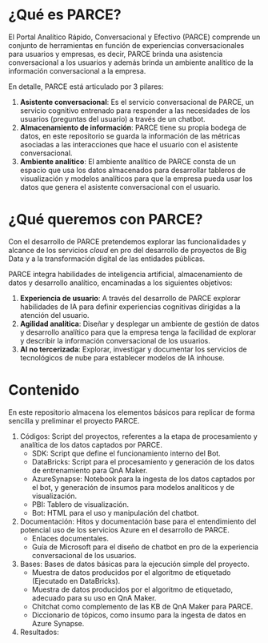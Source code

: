 # ¿Qué es PARCE?

El Portal Analítico Rápido, Conversacional y Efectivo (PARCE) comprende un conjunto de herramientas en función de experiencias conversacionales para usuarios y empresas, es decir, PARCE brinda una asistencia conversacional a los usuarios y además brinda un ambiente analítico de la información conversacional a la empresa.

En detalle, PARCE está articulado por 3 pilares:

1. **Asistente conversacional**: Es el servicio conversacional de PARCE, un servicio cognitivo entrenado para responder a las necesidades de los usuarios (preguntas del usuario) a través de un chatbot.
2. **Almacenamiento de información**: PARCE tiene su propia bodega de datos, en este repositorio se guarda la información de las métricas asociadas a las interacciones que hace el usuario con el asistente conversacional.
3. **Ambiente analítico**: El ambiente analítico de PARCE consta de un espacio que usa los datos almacenados para desarrollar tableros de visualización y modelos analíticos para que la empresa pueda usar los datos que genera el asistente conversacional con el usuario.

# ¿Qué queremos con PARCE?

Con el desarrollo de PARCE pretendemos explorar las funcionalidades y alcance de los servicios *cloud* en pro del desarrollo de proyectos de Big Data y a la transformación digital de las entidades públicas.

PARCE integra habilidades de inteligencia artificial, almacenamiento de datos y desarrollo analítico, encaminadas a los siguientes objetivos:

1. **Experiencia de usuario**: A través del desarrollo de PARCE explorar habilidades de IA para definir experiencias cognitivas dirigidas a la atención del usuario.
2. **Agilidad analítica**: Diseñar y desplegar un ambiente de gestión de datos y desarrollo analítico para que la empresa tenga la facilidad de explorar y describir la información conversacional de los usuarios.
3. **AI no tercerizada**: Explorar, investigar y documentar los servicios de tecnológicos de nube para establecer modelos de IA inhouse.


# Contenido

En este repositorio almacena los elementos básicos para replicar de forma sencilla y preliminar el proyecto PARCE.

1. Códigos: Script del proyectos, referentes a la etapa de procesamiento y analítica de los datos captados por PARCE.
   - SDK: Script que define el funcionamiento interno del Bot.
   - DataBricks: Script para el procesamiento y generación de los datos de entrenamiento para QnA Maker.
   - AzureSynapse: Notebook para la ingesta de los datos captados por el bot, y generación de insumos para modelos analíticos y de visualización.
   - PBI: Tablero de visualización.
   - Bot: HTML para el uso y manipulación del chatbot.
2. Documentación: Hitos y documentación base para el entendimiento del potencial uso de los servicios Azure en el desarrollo de PARCE.
   - Enlaces documentales.
   - Guía de Microsoft para el diseño de chatbot en pro de la experiencia conversacional de los usuarios.
3. Bases: Bases de datos básicas para la ejecución simple del proyecto.
   - Muestra de datos producidos por el algoritmo de etiquetado (Ejecutado en DataBricks).
   - Muestra de datos producidos por el algoritmo de etiquetado, adecuado para su uso en QnA Maker.
   - Chitchat como complemento de las KB de QnA Maker para PARCE.
   - Diccionario de tópicos, como insumo para la ingesta de datos en Azure Synapse.
4. Resultados:

